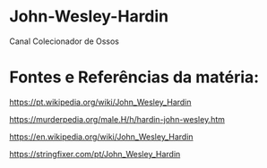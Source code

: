 # John-Wesley-Hardin
Canal Colecionador de Ossos

# Fontes e Referências da matéria:


https://pt.wikipedia.org/wiki/John_Wesley_Hardin

https://murderpedia.org/male.H/h/hardin-john-wesley.htm

https://en.wikipedia.org/wiki/John_Wesley_Hardin

https://stringfixer.com/pt/John_Wesley_Hardin
